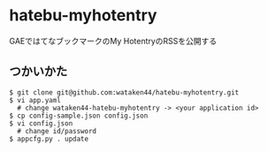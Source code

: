 hatebu-myhotentry
===============================================

GAEではてなブックマークのMy HotentryのRSSを公開する

つかいかた
----------

    $ git clone git@github.com:wataken44/hatebu-myhotentry.git
    $ vi app.yaml
      # change wataken44-hatebu-myhotentry -> <your application id>
    $ cp config-sample.json config.json
    $ vi config.json
      # change id/password
    $ appcfg.py . update
